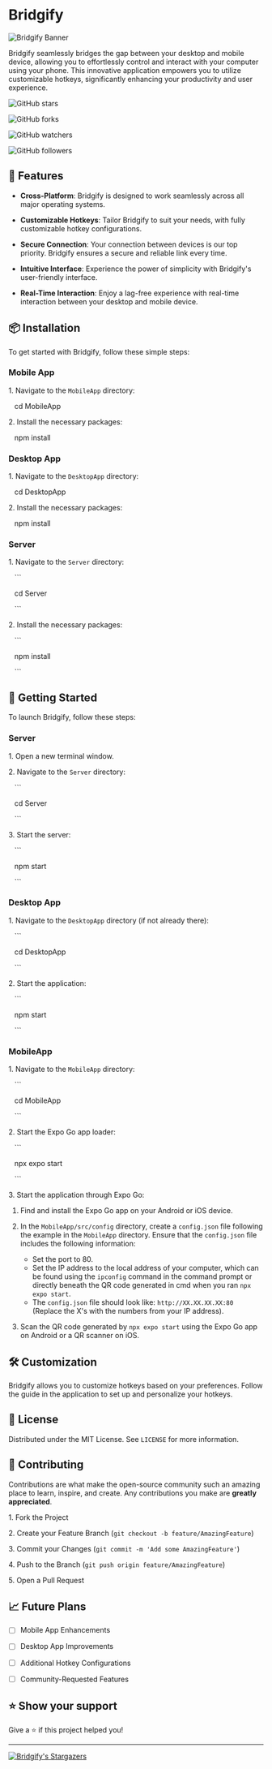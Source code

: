 ﻿# Bridgify

![Bridgify Banner](https://github.com/maanavvcc/Bridgify/blob/main/Docs/assets/Asset%201.png)

Bridgify seamlessly bridges the gap between your desktop and mobile device, allowing you to effortlessly control and interact with your computer using your phone. This innovative application empowers you to utilize customizable hotkeys, significantly enhancing your productivity and user experience.

![GitHub stars](https://img.shields.io/github/stars/maanavvcc/Bridgify?style=social)

![GitHub forks](https://img.shields.io/github/forks/maanavvcc/Bridgify?style=social)

![GitHub watchers](https://img.shields.io/github/watchers/maanavvcc/Bridgify?style=social)

![GitHub followers](https://img.shields.io/github/followers/maanavvcc?label=Follow&style=social)

## 🚀 Features

- **Cross-Platform**: Bridgify is designed to work seamlessly across all major operating systems.

- **Customizable Hotkeys**: Tailor Bridgify to suit your needs, with fully customizable hotkey configurations.

- **Secure Connection**: Your connection between devices is our top priority. Bridgify ensures a secure and reliable link every time.

- **Intuitive Interface**: Experience the power of simplicity with Bridgify's user-friendly interface.

- **Real-Time Interaction**: Enjoy a lag-free experience with real-time interaction between your desktop and mobile device.

## 📦 Installation

To get started with Bridgify, follow these simple steps:
### Mobile App

1\. Navigate to the `MobileApp` directory:

   cd MobileApp

2\. Install the necessary packages:

   npm install

### Desktop App

1\. Navigate to the `DesktopApp` directory:

   cd DesktopApp

2\. Install the necessary packages:

   npm install

### Server

1\. Navigate to the `Server` directory:

   ```

   cd Server

   ```

2\. Install the necessary packages:

   ```

   npm install

   ```

## 🚀 Getting Started

To launch Bridgify, follow these steps:
### Server

1\. Open a new terminal window.

2\. Navigate to the `Server` directory:

   ```

   cd Server

   ```

3\. Start the server:

   ```

   npm start

   ```

### Desktop App

1\. Navigate to the `DesktopApp` directory (if not already there):

   ```

   cd DesktopApp

   ```

2\. Start the application:

   ```

   npm start

   ```
   
### MobileApp

1\. Navigate to the `MobileApp` directory:

   ```

   cd MobileApp

   ```

2\. Start the Expo Go app loader:

   ```

   npx expo start

   ```

3\. Start the application through Expo Go:

  1. Find and install the Expo Go app on your Android or iOS device.

2. In the `MobileApp/src/config` directory, create a `config.json` file following the example in the `MobileApp` directory. Ensure that the `config.json` file includes the following information:
   - Set the port to 80.
   - Set the IP address to the local address of your computer, which can be found using the `ipconfig` command in the command prompt or directly beneath the QR code generated in cmd when you ran `npx expo start`.
   - The `config.json` file should look like: `http://XX.XX.XX.XX:80` (Replace the X's with the numbers from your IP address).

3. Scan the QR code generated by `npx expo start` using the Expo Go app on Android or a QR scanner on iOS.


## 🛠 Customization

Bridgify allows you to customize hotkeys based on your preferences. Follow the guide in the application to set up and personalize your hotkeys.

## 📜 License

Distributed under the MIT License. See `LICENSE` for more information.

## 🌟 Contributing

Contributions are what make the open-source community such an amazing place to learn, inspire, and create. Any contributions you make are **greatly appreciated**.

1\. Fork the Project

2\. Create your Feature Branch (`git checkout -b feature/AmazingFeature`)

3\. Commit your Changes (`git commit -m 'Add some AmazingFeature'`)

4\. Push to the Branch (`git push origin feature/AmazingFeature`)

5\. Open a Pull Request

## 📈 Future Plans

- [ ] Mobile App Enhancements

- [ ] Desktop App Improvements

- [ ] Additional Hotkey Configurations

- [ ] Community-Requested Features

## ⭐ Show your support

Give a ⭐️ if this project helped you!

---

[![Bridgify's Stargazers](https://starchart.cc/yourusername/Bridgify.svg)](https://starchart.cc/yourusername/Bridgify)
